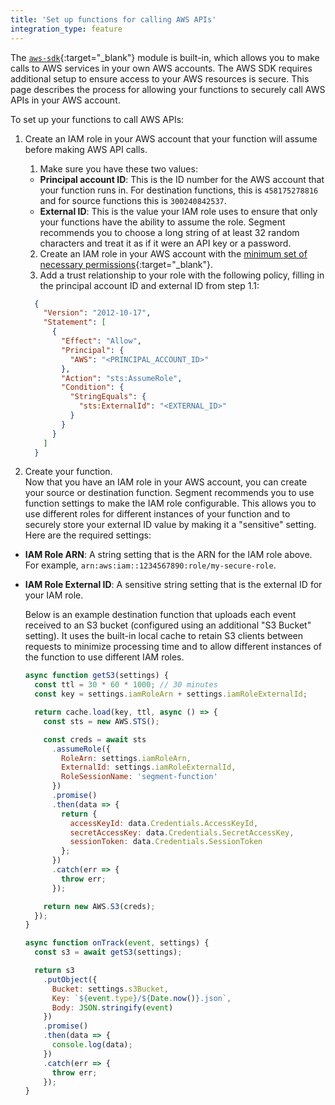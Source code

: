 ```yaml
---
title: 'Set up functions for calling AWS APIs'
integration_type: feature
---
```


The [`aws-sdk`](https://docs.aws.amazon.com/sdk-for-javascript/v3/developer-guide/welcome.html){:target="_blank"} module is built-in, which allows you to make calls to AWS services in your own AWS accounts. The AWS SDK requires additional setup to ensure access to your AWS resources is secure. This page describes the process for allowing your functions to securely call AWS APIs in your AWS account.

To set up your functions to call AWS APIs:
1. Create an IAM role in your AWS account that your function will assume before making AWS API calls.
    1. Make sure you have these two values:
      * **Principal account ID**: This is the ID number for the AWS account that your function runs in. For destination functions, this is `458175278816` and for source functions this is `300240842537`.
      * **External ID**: This is the value your IAM role uses to ensure that only your functions have the ability to assume the role. Segment recommends you to choose a long string of at least 32 random characters and treat it as if it were an API key or a password.
    2. Create an IAM role in your AWS account with the [minimum set of necessary permissions](https://docs.aws.amazon.com/IAM/latest/UserGuide/best-practices.html#grant-least-privilege){:target="_blank"}.
    3. Add a trust relationship to your role with the following policy, filling in the principal account ID and external ID from step 1.1:
      ```json
        {
          "Version": "2012-10-17",
          "Statement": [
            {
              "Effect": "Allow",
              "Principal": {
                "AWS": "<PRINCIPAL_ACCOUNT_ID>"
              },
              "Action": "sts:AssumeRole",
              "Condition": {
                "StringEquals": {
                  "sts:ExternalId": "<EXTERNAL_ID>"
                }
              }
            }
          ]
        }
      ```

2. Create your function.
  <br> Now that you have an IAM role in your AWS account, you can create your source or destination function. Segment recommends you to use function settings to make the IAM role configurable. This allows you to use different roles for different instances of your function and to securely store your external ID value by making it a "sensitive" setting. Here are the required settings:
  * **IAM Role ARN**: A string setting that is the ARN for the IAM role above. For example, `arn:aws:iam::1234567890:role/my-secure-role`.
  * **IAM Role External ID**: A sensitive string setting that is the external ID for your IAM role.

    Below is an example destination function that uploads each event received to an S3 bucket (configured using an additional "S3 Bucket" setting). It uses the built-in local cache to retain S3 clients between requests to minimize processing time and to allow different instances of the function to use different IAM roles.

    ```javascript
    async function getS3(settings) {
      const ttl = 30 * 60 * 1000; // 30 minutes
      const key = settings.iamRoleArn + settings.iamRoleExternalId;

      return cache.load(key, ttl, async () => {
        const sts = new AWS.STS();

        const creds = await sts
          .assumeRole({
            RoleArn: settings.iamRoleArn,
            ExternalId: settings.iamRoleExternalId,
            RoleSessionName: 'segment-function'
          })
          .promise()
          .then(data => {
            return {
              accessKeyId: data.Credentials.AccessKeyId,
              secretAccessKey: data.Credentials.SecretAccessKey,
              sessionToken: data.Credentials.SessionToken
            };
          })
          .catch(err => {
            throw err;
          });

        return new AWS.S3(creds);
      });
    }

    async function onTrack(event, settings) {
      const s3 = await getS3(settings);

      return s3
        .putObject({
          Bucket: settings.s3Bucket,
          Key: `${event.type}/${Date.now()}.json`,
          Body: JSON.stringify(event)
        })
        .promise()
        .then(data => {
          console.log(data);
        })
        .catch(err => {
          throw err;
        });
    }
    ```
